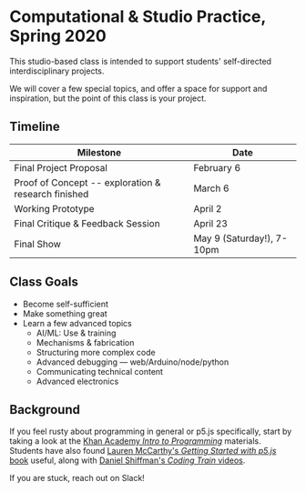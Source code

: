 # Computational & Studio Practice, Spring 2020

This studio-based class is intended to support students' self-directed interdisciplinary projects.

We will cover a few special topics, and offer a space for support and inspiration, but the point of this class is your project.

## Timeline

Milestone                 | Date
------------------------- | ---------------------
Final Project Proposal    | February 6
Proof of Concept -- exploration & research finished | March 6
Working Prototype         | April 2
Final Critique & Feedback Session | April 23
Final Show                | May 9 (Saturday!), 7-10pm


## Class Goals

- Become self-sufficient
- Make something great
- Learn a few advanced topics
  - AI/ML: Use & training
  - Mechanisms & fabrication 
  - Structuring more complex code
  - Advanced debugging — web/Arduino/node/python
  - Communicating technical content
  - Advanced electronics


## Background

If you feel rusty about programming in general or p5.js specifically, start by taking a look at the [Khan Academy *Intro to Programming*](https://www.khanacademy.org/computing/computer-programming/programming) materials. Students have also found [Lauren McCarthy's *Getting Started with p5.js* book](https://cca.summon.serialssolutions.com/#!/search?bookMark=ePnHCXMw42JgAfZbU5mhpymZmoNPTANNGQJrRtAsn4EhB3wMxMII2OU15WSQck8Fr_JVALaIioAtLQXQIKRCgaleVjEPA0tJUWkqL4TiZpBwcw1x9tAFWhwPHeCIN7O0MALdKIlTCgBKEyal) useful, along with [Daniel Shiffman's *Coding Train* videos](https://www.youtube.com/channel/UCvjgXvBlbQiydffZU7m1_aw).

If you are stuck, reach out on Slack!

